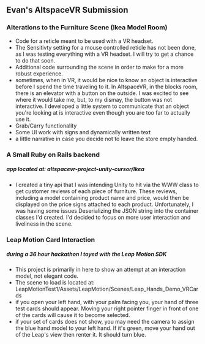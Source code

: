 ## Evan's AltspaceVR Submission

### Alterations to the Furniture Scene (Ikea Model Room)
* Code for a reticle meant to be used with a VR headset.
* The Sensitivty setting for a mouse controlled reticle has not been done, as I was testing everything with a VR headset. I will try to get a chance to do that soon.
* Additional code surrounding the scene in order to make for a more robust experience.
 * sometimes, when in VR, it would be nice to know an object is interactive before I spend the time traveling to it. In AltspaceVR, in the blocks room, there is an elevator with a button on the outside. I was excited to see where it would take me, but, to my dismay, the button was not interactive. I developed a little system to communicate that an object you're looking at is interactive even though you are too far to actually use it. 
* Grab/Carry functionality
* Some UI work with signs and dynamically written text
* a little narrative in case you decide not to leave the store empty handed. 

### A Small Ruby on Rails backend 
##### app located at: altspacevr-project-unity-cursor/Ikea
* I created a tiny api that I was intending Unity to hit via the WWW class to get customer reviews of each piece of furniture. These reviews, including a model containing product name and price, would then be displayed on the price signs attached to each product. Unfortunately, I was having some issues Deserializing the JSON string into the container classes I'd created. I'd decided to focus on more user interaction and liveliness in the scene. 

### Leap Motion Card Interaction
##### during a 36 hour hackathon I toyed with the Leap Motion SDK
* This project is primarily in here to show an attempt at an interaction model, not elegant code.   
* The scene to load is located at: LeapMotionTest1/Assets/LeapMotion/Scenes/Leap_Hands_Demo_VRCards
* if you open your left hand, with your palm facing you, your hand of three test cards should appear. Moving your right pointer finger in front of one of the cards will cause it to become selected.
* if your set of cards does not show, you may need the camera to assign the blue hand model to your left hand. If it's green, move your hand out of the Leap's view then renter it. It should turn blue. 
	 
